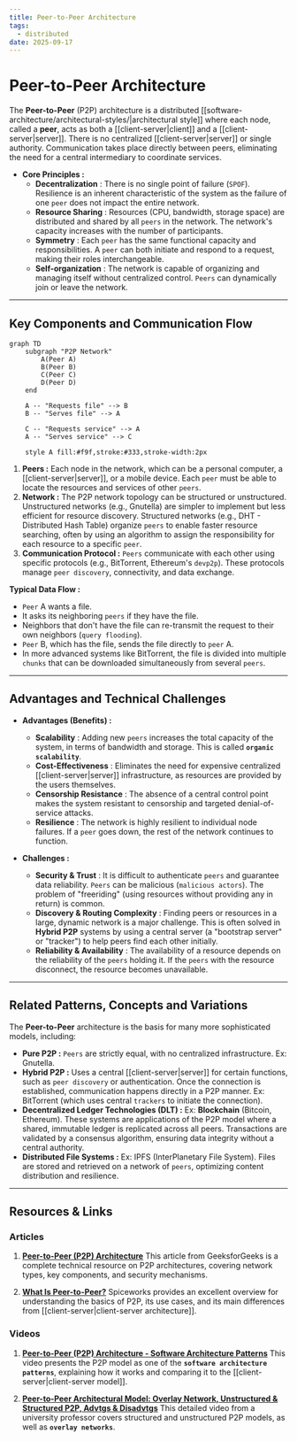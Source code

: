 ```yaml
---
title: Peer-to-Peer Architecture
tags:
  - distributed
date: 2025-09-17
---
```

# Peer-to-Peer Architecture

The **Peer-to-Peer** (P2P) architecture is a distributed [[software-architecture/architectural-styles/|architectural style]] where each node, called a **peer**, acts as both a [[client-server|client]] and a [[client-server|server]]. There is no centralized [[client-server|server]] or single authority. Communication takes place directly between peers, eliminating the need for a central intermediary to coordinate services.

* **Core Principles :**
    * **Decentralization** : There is no single point of failure (`SPOF`). Resilience is an inherent characteristic of the system as the failure of one `peer` does not impact the entire network.
    * **Resource Sharing** : Resources (CPU, bandwidth, storage space) are distributed and shared by all `peers` in the network. The network's capacity increases with the number of participants.
    * **Symmetry** : Each `peer` has the same functional capacity and responsibilities. A `peer` can both initiate and respond to a request, making their roles interchangeable.
    * **Self-organization** : The network is capable of organizing and managing itself without centralized control. `Peers` can dynamically join or leave the network.

---

## Key Components and Communication Flow

```mermaid
graph TD
    subgraph "P2P Network"
        A(Peer A)
        B(Peer B)
        C(Peer C)
        D(Peer D)
    end

    A -- "Requests file" --> B
    B -- "Serves file" --> A

    C -- "Requests service" --> A
    A -- "Serves service" --> C

    style A fill:#f9f,stroke:#333,stroke-width:2px
```

1.  **Peers :** Each node in the network, which can be a personal computer, a [[client-server|server]], or a mobile device. Each `peer` must be able to locate the resources and services of other `peers`.
2.  **Network :** The P2P network topology can be structured or unstructured. Unstructured networks (e.g., Gnutella) are simpler to implement but less efficient for resource discovery. Structured networks (e.g., DHT - Distributed Hash Table) organize `peers` to enable faster resource searching, often by using an algorithm to assign the responsibility for each resource to a specific `peer`.
3.  **Communication Protocol :** `Peers` communicate with each other using specific protocols (e.g., BitTorrent, Ethereum's `devp2p`). These protocols manage `peer discovery`, connectivity, and data exchange.

**Typical Data Flow :**
* `Peer` A wants a file.
* It asks its neighboring `peers` if they have the file.
* Neighbors that don't have the file can re-transmit the request to their own neighbors (`query flooding`).
* `Peer` B, which has the file, sends the file directly to `peer` A.
* In more advanced systems like BitTorrent, the file is divided into multiple `chunks` that can be downloaded simultaneously from several `peers`.

---

## Advantages and Technical Challenges

* **Advantages (Benefits) :**
    * **Scalability** : Adding new `peers` increases the total capacity of the system, in terms of bandwidth and storage. This is called **`organic scalability`**.
    * **Cost-Effectiveness** : Eliminates the need for expensive centralized [[client-server|server]] infrastructure, as resources are provided by the users themselves.
    * **Censorship Resistance** : The absence of a central control point makes the system resistant to censorship and targeted denial-of-service attacks.
    * **Resilience** : The network is highly resilient to individual node failures. If a `peer` goes down, the rest of the network continues to function.

* **Challenges :**
    * **Security & Trust** : It is difficult to authenticate `peers` and guarantee data reliability. `Peers` can be malicious (`malicious actors`). The problem of "freeriding" (using resources without providing any in return) is common.
    * **Discovery & Routing Complexity** : Finding peers or resources in a large, dynamic network is a major challenge. This is often solved in **Hybrid P2P** systems by using a central server (a "bootstrap server" or "tracker") to help peers find each other initially.
    * **Reliability & Availability** : The availability of a resource depends on the reliability of the `peers` holding it. If the `peers` with the resource disconnect, the resource becomes unavailable.

---

## Related Patterns, Concepts and Variations

The **Peer-to-Peer** architecture is the basis for many more sophisticated models, including:

* **Pure P2P :** `Peers` are strictly equal, with no centralized infrastructure. Ex: Gnutella.
* **Hybrid P2P :** Uses a central [[client-server|server]] for certain functions, such as `peer discovery` or authentication. Once the connection is established, communication happens directly in a P2P manner. Ex: BitTorrent (which uses central `trackers` to initiate the connection).
* **Decentralized Ledger Technologies (DLT) :** Ex: **Blockchain** (Bitcoin, Ethereum). These systems are applications of the P2P model where a shared, immutable ledger is replicated across all peers. Transactions are validated by a consensus algorithm, ensuring data integrity without a central authority.
* **Distributed File Systems :** Ex: IPFS (InterPlanetary File System). Files are stored and retrieved on a network of `peers`, optimizing content distribution and resilience.

---

## **Resources & Links**

### **Articles**

1.  **[Peer-to-Peer (P2P) Architecture](https://www.geeksforgeeks.org/system-design/peer-to-peer-p2p-architecture/)**
    This article from GeeksforGeeks is a complete technical resource on P2P architectures, covering network types, key components, and security mechanisms.

2.  **[What Is Peer-to-Peer?](https://www.spiceworks.com/tech/networking/articles/what-is-peer-to-peer/)**
    Spiceworks provides an excellent overview for understanding the basics of P2P, its use cases, and its main differences from [[client-server|client-server architecture]].

### **Videos**

1.  **[Peer-to-Peer (P2P) Architecture - Software Architecture Patterns](https://www.youtube.com/watch?v=mNwJHPMaEKk)**
    This video presents the P2P model as one of the **`software architecture patterns`**, explaining how it works and comparing it to the [[client-server|client-server model]].

2.  **[Peer-to-Peer Architectural Model: Overlay Network, Unstructured & Structured P2P, Advtgs & Disadvtgs](https://www.youtube.com/watch?v=5TlXplq3wv4)**
    This detailed video from a university professor covers structured and unstructured P2P models, as well as **`overlay networks`**.